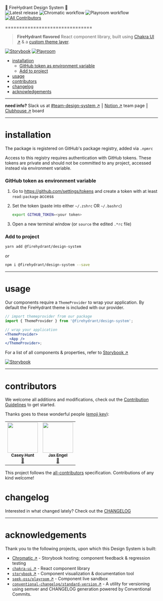 🌈 FireHydrant Design System 🦄  
![Latest release](https://img.shields.io/github/v/release/firehydrant/design-system)
![Chromatic workflow](https://github.com/firehydrant/design-system/actions/workflows/chromatic.yml/badge.svg)
![Playroom workflow](https://github.com/firehydrant/design-system/actions/workflows/playroom.yml/badge.svg)<!-- ALL-CONTRIBUTORS-BADGE:START - Do not remove or modify this section -->
[![All Contributors](https://img.shields.io/badge/all_contributors-2-orange.svg?style=flat-square)](#contributors-)
<!-- ALL-CONTRIBUTORS-BADGE:END --><!-- omit in toc -->
===============================

> **FireHydrant flavored** React component library, built using [Chakra UI ↗️](https://chakra-ui.com/) &amp; a [custom theme layer](./lib/theme/index.js).

[![Storybook](https://raw.githubusercontent.com/storybooks/brand/master/badge/badge-storybook.svg)][storybook]
[![Playroom](https://img.shields.io/badge/playroom-live-614ab6)][playroom]

- [installation](#installation)
    - [GitHub token as environment variable](#github-token-as-environment-variable)
    - [Add to project](#add-to-project)
- [usage](#usage)
- [contributors](#contributors)
- [changelog](#changelog)
- [acknowledgements](#acknowledgements)

---

**need info?** Slack us at [#team-design-system ↗️][slack] ⎮ [Notion ↗️][notion] team page ⎮ [Clubhouse ↗️][clubhouse] board

---

# installation

The package is registered on GitHub's package registry, added via `.npmrc`

Access to this registry requires authentication with GitHub tokens. These tokens are private and should not be committed to any project, accessed instead via environment variable.

### GitHub token as environment variable

1. Go to https://github.com/settings/tokens and create a token with at least `read:package` access

2. Set the token (paste into either `~/.zshrc` OR `~/.bashrc`)

   ```sh
   export GITHUB_TOKEN=<your token>
   ```

3. Open a new terminal window (or `source` the edited `.*rc` file)

### Add to project

```sh
yarn add @firehydrant/design-system
```

_or_

```sh
npm i @firehydrant/design-system --save
```

---

# usage

Our components require a `ThemeProvider` to wrap your application. By default the FireHydrant theme is included with our provider.

```jsx
// import themeprovider from our package
import { ThemeProvider } from '@firehydrant/design-system';

// wrap your application
<ThemeProvider>
  <App />
</ThemeProvider>;
```

For a list of all components & properties, refer to [Storybook ↗️][storybook]

[![Storybook](https://raw.githubusercontent.com/storybooks/brand/master/badge/badge-storybook.svg)][storybook]

---

# contributors

We welcome all additions and modifications, check out the [Contribution Guidelines](./CONTRIBUTING.md) to get started.

Thanks goes to these wonderful people ([emoji key](https://allcontributors.org/docs/en/emoji-key)):

<!-- ALL-CONTRIBUTORS-LIST:START - Do not remove or modify this section -->
<!-- prettier-ignore-start -->
<!-- markdownlint-disable -->
<table>
  <tr>
    <td align="center"><a href="http://caseymhunt.com"><img src="https://avatars.githubusercontent.com/u/2065615?v=4?s=100" width="100px;" alt=""/><br /><sub><b>Casey Hunt</b></sub></a><br /><a href="#maintenance-caseymhunt" title="Maintenance">🚧</a></td>
    <td align="center"><a href="http://jax.works"><img src="https://avatars.githubusercontent.com/u/6673768?v=4?s=100" width="100px;" alt=""/><br /><sub><b>Jax Engel</b></sub></a><br /><a href="#design-jaxatto" title="Design">🎨</a></td>
  </tr>
</table>

<!-- markdownlint-restore -->
<!-- prettier-ignore-end -->

<!-- ALL-CONTRIBUTORS-LIST:END -->

This project follows the [all-contributors](https://github.com/all-contributors/all-contributors) specification. Contributions of any kind welcome!

# changelog

Interested in what changed lately? Check out the [CHANGELOG](./CHANGELOG.md)

---

# acknowledgements

Thank you to the following projects, upon which this Design System is built:

- [Chromatic ↗️](https://www.chromatic.com/) - Storybook hosting; component feedback & regression testing
- [`chakra-ui` ↗️](https://github.com/chakra-ui/chakra-ui) - React component library
- [`storybook` ↗️](https://github.com/storybookjs/storybook) - Component visualization & documentation tool
- [`seek-oss/playroom` ↗️](https://github.com/seek-oss/playroom) - Component live sandbox
- [`conventional-changelog/standard-version` ↗️](https://github.com/conventional-changelog/standard-version) - A utility for versioning using semver and CHANGELOG generation powered by Conventional Commits.

[storybook]: https://main--607731addb01d30021caeac2.chromatic.com/
[playroom]: https://firehydrant.github.io/design-system/
[release]: https://github.com/firehydrant/design-system/releases
[slack]: https://firehydrant.slack.com/archives/C01GRKLDRB9
[notion]: https://www.notion.so/firehydrant/Design-System-c4e554d509414719908eedb9dcc0c417
[clubhouse]: https://app.clubhouse.io/firehydrant/project/18818/design-system
